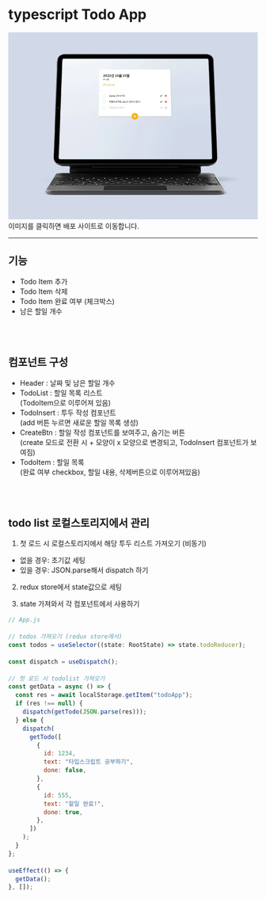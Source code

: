 # typescript Todo App

<a href="https://hm-tsc-todo-app.netlify.app/" target="_blank"><img src="https://raw.githubusercontent.com/hyemin12/2022_portfolio/master/public/assets/nodejs-mysql.webp" /></a>
이미지를 클릭하면 배포 사이트로 이동합니다.

<hr>

## 기능

- Todo Item 추가
- Todo Item 삭제
- Todo Item 완료 여부 (체크박스)
- 남은 할일 개수

<br>
<br>

## 컴포넌트 구성

- Header : 날짜 및 남은 할일 개수
- TodoList : 할일 목록 리스트 <br>(TodoItem으로 이루어져 있음)
- TodoInsert : 투두 작성 컴포넌트 <br>(add 버튼 누르면 새로운 할일 목록 생성)
- CreateBtn : 할일 작성 컴포넌트를 보여주고, 숨기는 버튼 <br>(create 모드로 전환 시 + 모양이 x 모양으로 변경되고, TodoInsert 컴포넌트가 보여짐)
- TodoItem : 할일 목록 <br>(완료 여부 checkbox, 할일 내용, 삭제버튼으로 이루어져있음)

<br>
<br>

## todo list 로컬스토리지에서 관리

1. 첫 로드 시 로컬스토리지에서 해당 투두 리스트 가져오기 (비동기)

- 없을 경우: 초기값 세팅
- 있을 경우: JSON.parse해서 dispatch 하기

2. redux store에서 state값으로 세팅

3. state 가져와서 각 컴포넌트에서 사용하기

```js
// App.js

// todos 가져오기 (redux store에서)
const todos = useSelector((state: RootState) => state.todoReducer);

const dispatch = useDispatch();

// 첫 로드 시 todolist 가져오기
const getData = async () => {
  const res = await localStorage.getItem("todoApp");
  if (res !== null) {
    dispatch(getTodo(JSON.parse(res)));
  } else {
    dispatch(
      getTodo([
        {
          id: 1234,
          text: "타입스크립트 공부하기",
          done: false,
        },
        {
          id: 555,
          text: "할일 완료!",
          done: true,
        },
      ])
    );
  }
};

useEffect(() => {
  getData();
}, []);
```
